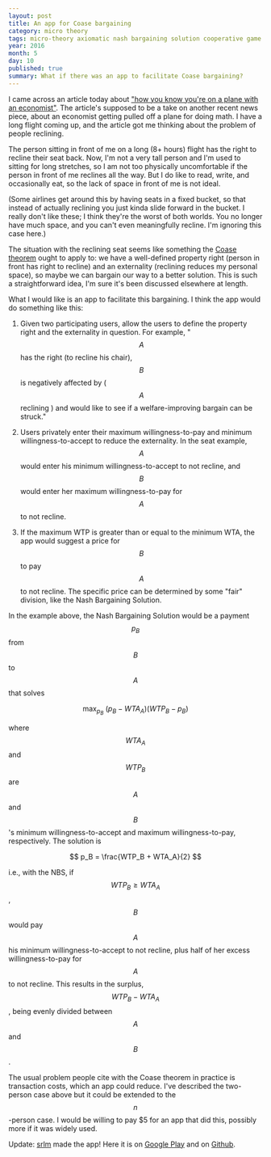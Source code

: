 ```yaml
---
layout: post
title: An app for Coase bargaining
category: micro theory
tags: micro-theory axiomatic nash bargaining solution cooperative game theory coase app
year: 2016
month: 5
day: 10
published: true
summary: What if there was an app to facilitate Coase bargaining?
---
```


I came across an article today about ["how you know you're on a plane with an economist"](http://www.economist.com/blogs/buttonwood/2016/05/airline-safety?fsrc=scn%2Ftw%2Fte%2Fbl%2Fed%2F?fsrc=scn/fb/te/bl/ed/airlinesafetytenwaystotellyoumightbesittingnexttoaneconomist). The article's supposed to be a take on another recent news piece, about an economist getting pulled off a plane for doing math. I have a long flight coming up, and the article got me thinking about the problem of people reclining.

The person sitting in front of me on a long (8+ hours) flight has the right to recline their seat back. Now, I'm not a very tall person and I'm used to sitting for long stretches, so I am not too physically uncomfortable if the person in front of me reclines all the way. But I do like to read, write, and occasionally eat, so the lack of space in front of me is not ideal.

(Some airlines get around this by having seats in a fixed bucket, so that instead of actually reclining you just kinda slide forward in the bucket. I really don't like these; I think they're the worst of both worlds. You no longer have much space, and you can't even meaningfully recline. I'm ignoring this case here.)

The situation with the reclining seat seems like something the [Coase theorem](https://en.wikipedia.org/wiki/Coase_theorem) ought to apply to: we have a well-defined property right (person in front has right to recline) and an externality (reclining reduces my personal space), so maybe we can bargain our way to a better solution. This is such a straightforward idea, I'm sure it's been discussed elsewhere at length.

What I would like is an app to facilitate this bargaining. I think the app would do something like this:

1. Given two participating users, allow the users to define the property right and the externality in question. For example, "$$A$$ has the right (to recline his chair), $$B$$ is negatively affected by ( $$A$$ reclining ) and would like to see if a welfare-improving bargain can be struck."

2. Users privately enter their maximum willingness-to-pay and minimum willingness-to-accept to reduce the externality. In the seat example, $$A$$ would enter his minimum willingness-to-accept to not recline, and $$B$$ would enter her maximum willingness-to-pay for $$A$$ to not recline.

3. If the maximum WTP is greater than or equal to the minimum WTA, the app would suggest a price for $$B$$ to pay $$A$$ to not recline. The specific price can be determined by some "fair" division, like the Nash Bargaining Solution.

In the example above, the Nash Bargaining Solution would be a payment $$p_B$$ from $$B$$ to $$A$$ that solves

$$ \max_{p_B} \ (p_B - WTA_A)(WTP_B - p_B) $$

where $$ WTA_A $$ and $$ WTP_B $$ are $$A$$ and $$B$$'s minimum willingness-to-accept and maximum willingness-to-pay, respectively. The solution is

$$ p_B = \frac{WTP_B + WTA_A}{2} $$

i.e., with the NBS, if $$ WTP_B \geq WTA_A $$, $$B$$ would pay $$A$$ his minimum willingness-to-accept to not recline, plus half of her excess willingness-to-pay for $$A$$ to not recline. This results in the surplus, $$ WTP_B - WTA_A $$, being evenly divided between $$A$$ and $$B$$.

The usual problem people cite with the Coase theorem in practice is transaction costs, which an app could reduce. I've described the two-person case above but it could be extended to the $$n$$-person case. I would be willing to pay $5 for an app that did this, possibly more if it was widely used.

Update: [srlm](https://github.com/srlm-io) made the app! Here it is on [Google Play](https://play.google.com/store/apps/details?id=io.srlm.coasebargaining) and on [Github](https://github.com/srlm-io/coase-bargaining).